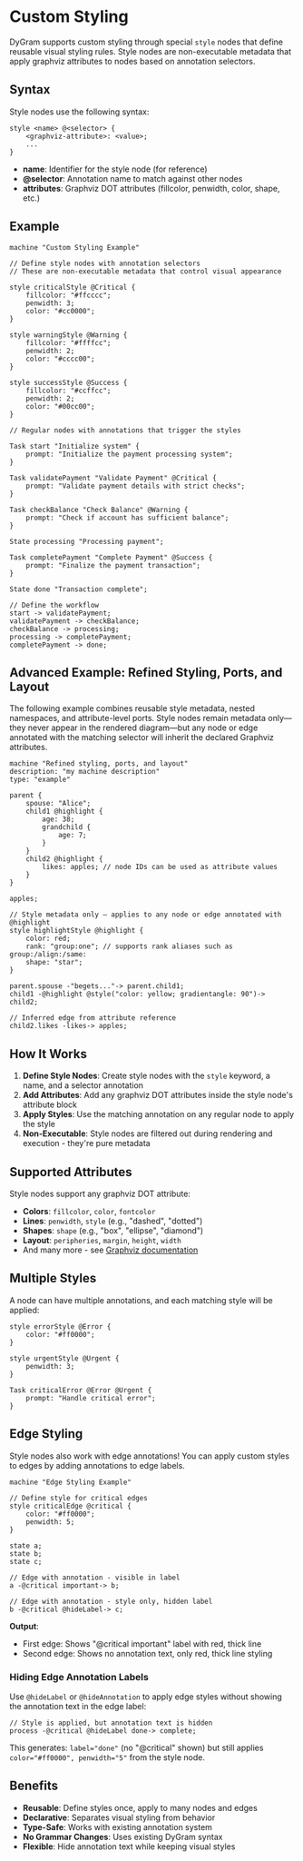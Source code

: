 # Custom Styling

DyGram supports custom styling through special `style` nodes that define reusable visual styling rules. Style nodes are non-executable metadata that apply graphviz attributes to nodes based on annotation selectors.

## Syntax

Style nodes use the following syntax:

```dygram
style <name> @<selector> {
    <graphviz-attribute>: <value>;
    ...
}
```

- **name**: Identifier for the style node (for reference)
- **@selector**: Annotation name to match against other nodes
- **attributes**: Graphviz DOT attributes (fillcolor, penwidth, color, shape, etc.)

## Example

```dygram
machine "Custom Styling Example"

// Define style nodes with annotation selectors
// These are non-executable metadata that control visual appearance

style criticalStyle @Critical {
    fillcolor: "#ffcccc";
    penwidth: 3;
    color: "#cc0000";
}

style warningStyle @Warning {
    fillcolor: "#ffffcc";
    penwidth: 2;
    color: "#cccc00";
}

style successStyle @Success {
    fillcolor: "#ccffcc";
    penwidth: 2;
    color: "#00cc00";
}

// Regular nodes with annotations that trigger the styles

Task start "Initialize system" {
    prompt: "Initialize the payment processing system";
}

Task validatePayment "Validate Payment" @Critical {
    prompt: "Validate payment details with strict checks";
}

Task checkBalance "Check Balance" @Warning {
    prompt: "Check if account has sufficient balance";
}

State processing "Processing payment";

Task completePayment "Complete Payment" @Success {
    prompt: "Finalize the payment transaction";
}

State done "Transaction complete";

// Define the workflow
start -> validatePayment;
validatePayment -> checkBalance;
checkBalance -> processing;
processing -> completePayment;
completePayment -> done;
```

## Advanced Example: Refined Styling, Ports, and Layout

The following example combines reusable style metadata, nested namespaces, and
attribute-level ports. Style nodes remain metadata only—they never appear in the
rendered diagram—but any node or edge annotated with the matching selector will
inherit the declared Graphviz attributes.

```dygram
machine "Refined styling, ports, and layout"
description: "my machine description"
type: "example"

parent {
    spouse: "Alice";
    child1 @highlight {
        age: 38;
        grandchild {
            age: 7;
        }
    }
    child2 @highlight {
        likes: apples; // node IDs can be used as attribute values
    }
}

apples;

// Style metadata only – applies to any node or edge annotated with @highlight
style highlightStyle @highlight {
    color: red;
    rank: "group:one"; // supports rank aliases such as group:/align:/same:
    shape: "star";
}

parent.spouse -"begets..."-> parent.child1;
child1 -@highlight @style("color: yellow; gradientangle: 90")-> child2;

// Inferred edge from attribute reference
child2.likes -likes-> apples;
```

## How It Works

1. **Define Style Nodes**: Create style nodes with the `style` keyword, a name, and a selector annotation
2. **Add Attributes**: Add any graphviz DOT attributes inside the style node's attribute block
3. **Apply Styles**: Use the matching annotation on any regular node to apply the style
4. **Non-Executable**: Style nodes are filtered out during rendering and execution - they're pure metadata

## Supported Attributes

Style nodes support any graphviz DOT attribute:

- **Colors**: `fillcolor`, `color`, `fontcolor`
- **Lines**: `penwidth`, `style` (e.g., "dashed", "dotted")
- **Shapes**: `shape` (e.g., "box", "ellipse", "diamond")
- **Layout**: `peripheries`, `margin`, `height`, `width`
- And many more - see [Graphviz documentation](https://graphviz.org/doc/info/attrs.html)

## Multiple Styles

A node can have multiple annotations, and each matching style will be applied:

```dygram
style errorStyle @Error {
    color: "#ff0000";
}

style urgentStyle @Urgent {
    penwidth: 3;
}

Task criticalError @Error @Urgent {
    prompt: "Handle critical error";
}
```

## Edge Styling

Style nodes also work with edge annotations! You can apply custom styles to edges by adding annotations to edge labels.

```dygram
machine "Edge Styling Example"

// Define style for critical edges
style criticalEdge @critical {
    color: "#ff0000";
    penwidth: 5;
}

state a;
state b;
state c;

// Edge with annotation - visible in label
a -@critical important-> b;

// Edge with annotation - style only, hidden label
b -@critical @hideLabel-> c;
```

**Output**:
- First edge: Shows "@critical important" label with red, thick line
- Second edge: Shows no annotation text, only red, thick line styling

### Hiding Edge Annotation Labels

Use `@hideLabel` or `@hideAnnotation` to apply edge styles without showing the annotation text in the edge label:

```dygram
// Style is applied, but annotation text is hidden
process -@critical @hideLabel done-> complete;
```

This generates: `label="done"` (no "@critical" shown) but still applies `color="#ff0000", penwidth="5"` from the style node.

## Benefits

- **Reusable**: Define styles once, apply to many nodes and edges
- **Declarative**: Separates visual styling from behavior
- **Type-Safe**: Works with existing annotation system
- **No Grammar Changes**: Uses existing DyGram syntax
- **Flexible**: Hide annotation text while keeping visual styles
